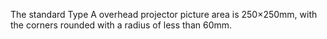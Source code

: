 The standard Type A overhead projector picture area is 250×250mm, with
the corners rounded with a radius of less than 60mm.

